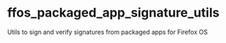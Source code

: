 ffos_packaged_app_signature_utils
=================================

Utils to sign and verify signatures from packaged apps for Firefox OS